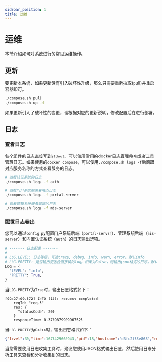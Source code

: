 ```yaml
---
sidebar_position: 1
title: 运维
---
```


# 运维

本节介绍如何对系统进行的常见运维操作。

## 更新

要更新本系统，如果更新没有引入破坏性升级，那么只需要重新拉取(pull)并重启容器即可。

```bash
./compose.sh pull
./compose.sh up -d
```

如果更新引入了破坏性的变更，请根据对应的更新说明，修改配置后在进行部署。

## 日志

### 查看日志

各个组件的日志直接写到`stdout`。可以使用常用的docker日志管理命令或者工具管理日志。如果使用的`docker compose`，可以使用`./compose.sh logs -f`后面跟对应服务名称的方式查看服务的日志。

```bash
# 查看认证系统的日志
./compose.sh logs -f auth

# 查看门户系统服务器端的日志
./compose.sh logs -f portal-server

# 查看管理系统服务器端的日志
./compose.sh logs -f mis-server
```

### 配置日志输出

您可以通过`config.py`配置门户系统后端（`portal-server`）、管理系统后端（`mis-server`）和内置认证系统（`auth`）的日志输出选项。

```python
# ------- 日志配置 -------
#
# LOG.LEVEL: 日志等级，可选trace, debug, info, warn, error。默认info
# LOG.PRETTY: 是否输出更适合直接读的log。如果为False，则输出json格式的日志。默认False
LOG = {
  "LEVEL": "info",
  "PRETTY": True,
}
```

当`LOG.PRETTY`为`True`时，输出日志格式如下：

```
[02:27:00.372] INFO (18): request completed
    reqId: "req-3"
    res: {
      "statusCode": 200
    }
    responseTime: 0.3789879999967525
```

当`LOG.PRETTY`为`False`时，输出日志格式如下：

```json
{"level":30,"time":1676429663943,"pid":18,"hostname":"d3fc2f53e863","reqId":"req-1","res":{"statusCode":200},"responseTime":4.37828900013119,"msg":"request completed"}
```

当您需要使用日志收集工具时，建议您使用JSON格式输出日志，然后使用日志分析工具来查看和分析收集到的日志。
